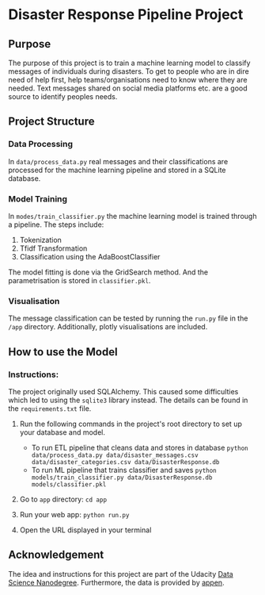 # Disaster Response Pipeline Project

## Purpose

The purpose of this project is to train a machine learning model to classify messages of individuals during disasters.
To get to people who are in dire need of help first, help teams/organisations need to know where they are needed.
Text messages shared on social media platforms etc. are a good source to identify peoples needs.

## Project Structure

### Data Processing

In `data/process_data.py` real messages and their classifications are processed for the machine learning pipeline and
stored in a SQLite database.

### Model Training

In `modes/train_classifier.py` the machine learning model is trained through a pipeline. The steps include:

1. Tokenization
2. Tfidf Transformation
3. Classification using the AdaBoostClassifier

The model fitting is done via the GridSearch method. And the parametrisation is stored in `classifier.pkl`.

### Visualisation

The message classification can be tested by running the `run.py` file in the `/app` directory.
Additionally, plotly visualisations are included.

## How to use the Model

### Instructions:

The project originally used SQLAlchemy. This caused some difficulties which led to using the `sqlite3` library instead.
The details can be found in the `requirements.txt` file.

1. Run the following commands in the project's root directory to set up your database and model.

    - To run ETL pipeline that cleans data and stores in database
        `python data/process_data.py data/disaster_messages.csv data/disaster_categories.csv data/DisasterResponse.db`
    - To run ML pipeline that trains classifier and saves
        `python models/train_classifier.py data/DisasterResponse.db models/classifier.pkl`

2. Go to `app` directory: `cd app`

3. Run your web app: `python run.py`

4. Open the URL displayed in your terminal

## Acknowledgement

The idea and instructions for this project are part of the Udacity [Data Science Nanodegree](https://www.udacity.com/course/data-scientist-nanodegree--nd025).
Furthermore, the data is provided by [appen](https://appen.com/).
